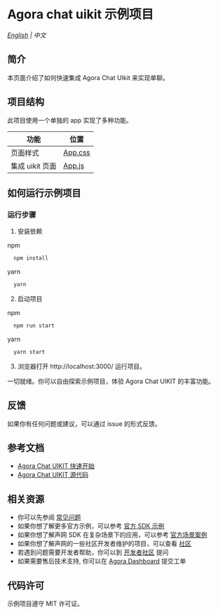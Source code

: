 
# Agora chat uikit 示例项目

_[English](README.md) | 中文_

## 简介

本页面介绍了如何快速集成 Agora Chat UIkit 来实现单聊。


## 项目结构

此项目使用一个单独的 app 实现了多种功能。

| 功能         | 位置                                             |
| ------------ | ------------------------------------------------ |
| 页面样式     | [App.css](.src/App.css)                       |
| 集成 uikit 页面 | [App.js](./src/App.js)                       |

## 如何运行示例项目

### 运行步骤

1. 安装依赖

npm
```bash
  npm install
```

yarn
```bash
  yarn
```

2. 启动项目

npm
```bash
  npm run start
```

yarn
```bash
  yarn start
```

3. 浏览器打开 http://localhost:3000/ 运行项目。

一切就绪。你可以自由探索示例项目，体验 Agora Chat UIKIT 的丰富功能。

## 反馈

如果你有任何问题或建议，可以通过 issue 的形式反馈。


## 参考文档

- [Agora Chat UIKIT 快速开始](https://docs-preprod.agora.io/en/agora-chat/agora_chat_uikit_web?platform=Web#reference)
- [Agora Chat UIKIT 源代码](https://github.com/AgoraIO-Usecase/AgoraChat-UIKit-web)

## 相关资源

- 你可以先参阅 [常见问题](https://docs.agora.io/cn/faq)
- 如果你想了解更多官方示例，可以参考 [官方 SDK 示例](https://github.com/AgoraIO)
- 如果你想了解声网 SDK 在复杂场景下的应用，可以参考 [官方场景案例](https://github.com/AgoraIO-usecase)
- 如果你想了解声网的一些社区开发者维护的项目，可以查看 [社区](https://github.com/AgoraIO-Community)
- 若遇到问题需要开发者帮助，你可以到 [开发者社区](https://rtcdeveloper.com/) 提问
- 如果需要售后技术支持, 你可以在 [Agora Dashboard](https://dashboard.agora.io) 提交工单

## 代码许可

示例项目遵守 MIT 许可证。
